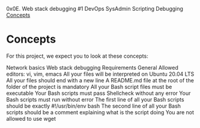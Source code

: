 0x0E. Web stack debugging #1
DevOps SysAdmin Scripting Debugging
[Concepts](#Concepts)
# <a Concepts="Concepts"></a>Concepts



























For this project, we expect you to look at these concepts:

Network basics
Web stack debugging
Requirements
General
Allowed editors: vi, vim, emacs
All your files will be interpreted on Ubuntu 20.04 LTS
All your files should end with a new line
A README.md file at the root of the folder of the project is mandatory
All your Bash script files must be executable
Your Bash scripts must pass Shellcheck without any error
Your Bash scripts must run without error
The first line of all your Bash scripts should be exactly #!/usr/bin/env bash
The second line of all your Bash scripts should be a comment explaining what is the script doing
You are not allowed to use wget
